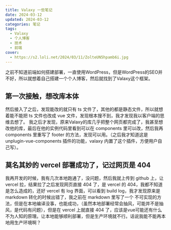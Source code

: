 ```yaml
---
title: Valaxy 一些笔记
date: 2024-03-12
updated: 2024-03-12
categories: 笔记
tags:
  - Valaxy
  - 个人博客
  - 技术
  - 前端
cover: 
  - https://s2.loli.net/2024/03/11/ZolteUN5hpamb6i.jpg
---
```


之前不知道前端如何搭建部署，一直使用WordPress，但是WordPress的SEO并不好，所以就想着自己搭建一个个人博客，然后就找到了Valaxy这个框架。
<!-- more -->
## 第一次接触，想改库本体
然后接入了之后，发现能改的就只有 ts 文件了，其他的都是静态文件，所以就想着能不能把 ts 文件也改成 vue 文件，发现根本搜不到，我才发现我以客户端的思维去想了。
我之后才发现，原来Valaxy的库几乎把整个网页都完成了，我甚至想改他的库，最后在他的实例代码里看到可以在 components 里可以改，然后我再 components 里重写了 footer 的方法，发现可以用。（之后我才知道这是 unplugin-vue-components 插件的功能，valaxy 内置了这个插件，方便用户自己写）。
## 莫名其妙的 vercel 部署成功了，记过网页是 404
我再开发的时候，我有几次本地跑通了，没问题，然后我就上传到 github 上，让 vercel 拉，结果拉了之后发现网页直接 404 了，是 vercel 的 404，我都不知道是怎么造成的，还好 vercel 有 log 界面，可以看到 build log，我才发现原来是 markdown 转化的时候出错了，我之前在 markdown 里写了一个 不可实现的方法，但是在本地编译没事，也能成功，（虽然本地部署经常会抽风，可能并不是抽风，是代码有问题），但是在 vercel 上就直接 404 了，应该是vue可能还有什么不为人知的原理。让本地能够顺利部署，但是生产环境就不行。话说我能不能再本地用生产环境啊？
